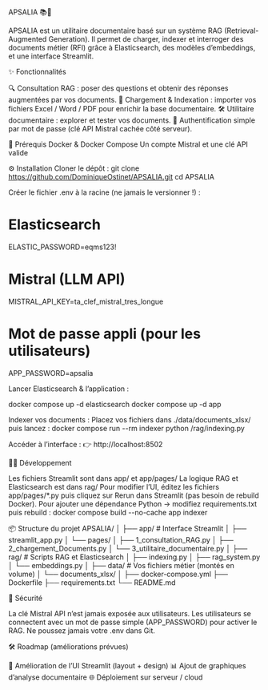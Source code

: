APSALIA 📚🤖

APSALIA est un utilitaire documentaire basé sur un système RAG (Retrieval-Augmented Generation).
Il permet de charger, indexer et interroger des documents métier (RFI) grâce à Elasticsearch, des modèles d’embeddings, et une interface Streamlit.

✨ Fonctionnalités

🔍 Consultation RAG : poser des questions et obtenir des réponses augmentées par vos documents.
📂 Chargement & Indexation : importer vos fichiers Excel / Word / PDF pour enrichir la base documentaire.
🛠 Utilitaire documentaire : explorer et tester vos documents.
🔑 Authentification simple par mot de passe (clé API Mistral cachée côté serveur).

🚀 Prérequis
Docker & Docker Compose
Un compte Mistral et une clé API valide

⚙️ Installation
Cloner le dépôt :
git clone https://github.com/DominiqueOstinet/APSALIA.git
cd APSALIA


Créer le fichier .env à la racine (ne jamais le versionner !) :

# Elasticsearch
ELASTIC_PASSWORD=eqms123!

# Mistral (LLM API)
MISTRAL_API_KEY=ta_clef_mistral_tres_longue

# Mot de passe appli (pour les utilisateurs)
APP_PASSWORD=apsalia


Lancer Elasticsearch & l’application :

docker compose up -d elasticsearch
docker compose up -d app


Indexer vos documents :
Placez vos fichiers dans ./data/documents_xlsx/ puis lancez :
docker compose run --rm indexer python /rag/indexing.py


Accéder à l’interface :
👉 http://localhost:8502

🧑‍💻 Développement

Les fichiers Streamlit sont dans app/ et app/pages/
La logique RAG et Elasticsearch est dans rag/
Pour modifier l’UI, éditez les fichiers app/pages/*.py puis cliquez sur Rerun dans Streamlit (pas besoin de rebuild Docker).
Pour ajouter une dépendance Python → modifiez requirements.txt puis rebuild :
docker compose build --no-cache app indexer

📦 Structure du projet
APSALIA/
│
├── app/                  # Interface Streamlit
│   ├── streamlit_app.py
│   └── pages/
│       ├── 1_consultation_RAG.py
│       ├── 2_chargement_Documents.py
│       └── 3_utilitaire_documentaire.py
│
├── rag/                  # Scripts RAG et Elasticsearch
│   ├── indexing.py
│   ├── rag_system.py
│   └── embeddings.py
│
├── data/                 # Vos fichiers métier (montés en volume)
│   └── documents_xlsx/
│
├── docker-compose.yml
├── Dockerfile
├── requirements.txt
└── README.md

🔐 Sécurité

La clé Mistral API n’est jamais exposée aux utilisateurs.
Les utilisateurs se connectent avec un mot de passe simple (APP_PASSWORD) pour activer le RAG.
Ne poussez jamais votre .env dans Git.

🛠 Roadmap (améliorations prévues)

🎨 Amélioration de l’UI Streamlit (layout + design)
📊 Ajout de graphiques d’analyse documentaire
🌐 Déploiement sur serveur / cloud
